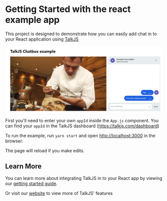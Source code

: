 # Getting Started with the react example app

This project is designed to demonstrate how you can easily add chat in to your React application using [TalkJS](https://talkjs.com)

![Chatbox Example](public/example.png)

First you'll need to enter your own `appId` inside the `App.js` component. You can find your `appId` in the TalkJS dashboard (https://talkjs.com/dashboard)

To run the example, run `yarn start` and open [http://localhost:3000](http://localhost:3000) in the browser.

The page will reload if you make edits.


## Learn More

You can learn more about integrating TalkJS in to your React app by viewing our [getting started guide](https://talkjs.com/docs/Getting_Started/Frameworks/React.html).

Or visit our [website](https://talkjs.com/) to view more of TalkJS' features

